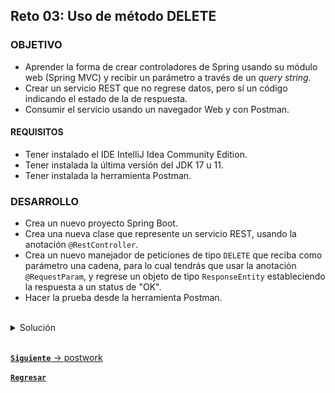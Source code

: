 ## Reto 03: Uso de método DELETE

### OBJETIVO
- Aprender la forma de crear controladores de Spring usando su módulo web (Spring MVC) y recibir un parámetro a través de un *query string*.
- Crear un servicio REST que no regrese datos, pero sí un código indicando el estado de la de respuesta.
- Consumir el servicio usando un navegador Web y con Postman.

#### REQUISITOS
- Tener instalado el IDE IntelliJ Idea Community Edition.
- Tener instalada la última versión del JDK 17 u 11.
- Tener instalada la herramienta Postman.

### DESARROLLO
- Crea un nuevo proyecto Spring Boot.
- Crea una nueva clase que represente un servicio REST, usando la anotación `@RestController`.
- Crea un nuevo manejador de peticiones de tipo `DELETE` que reciba como parámetro una cadena, para lo cual tendrás que usar la anotación `@RequestParam`, y regrese un objeto de tipo `ResponseEntity` estableciendo la respuesta a un status de "OK".
- Hacer la prueba desde la herramienta Postman.

<br>

<details>
	<summary>Solución</summary>
  
1. Crea un proyecto Maven usando Spring Initializr.

2.  Selecciona las siguientes opciones:

    - Grupo: org.bedu.java.backend
    - Artefacto y nombre del proyecto: sesion2-reto3
    - Tipo de proyecto: **Maven Project**.
    - Lenguaje: **Java**.
    - Forma de empaquetar la aplicación: **jar**.
    - Versión de Java: **17** u **11**.

3. Elige **Spring Web** como la única dependencia del proyecto:

4. Da clic en `Generate`, descarga y abre el proyecto.

5. En el proyecto que se acaba de crear debes tener el siguiente paquete: `org.bedu.java.backend.sesion2.reto3`. Dentro de ese paquete crea un subpaquete con el nombre de `controllers`.

    ![imagen](img/img_01.png)

6. Dentro del paquete crea una nueva clase llamada `SaludoController`. Para indicar a Spring que este componente es un servicio REST decorara la clase con la anotación `@RestController`:

    ```java
    @RestController
    public class SaludoController {

    }
    ```

8. Esta clase tendrá un solo método o manejador de llamadas, el cual recibirá un parámetro de tipo `String` y regresará un objeto de tipo `ResponseEntity`.

    ```java
    public ResponseEntity saluda(@RequestParam String id){
        return ResponseEntity.status(HttpStatus.OK).build();
    }
    ```

    Para indicar que este método es un manejador de peticiones debemos indicar qué tipo de operaciones manejará (el verbo HTTP que soportará) en este caso se usará el verbo **DELETE**. La anotación que se usrá es `@DeleteMapping` a la cual hay que indicarle la URL de las peticiones que manejará. En este caso será la ruta `saludo`.

    El método completo queda de la siguiente forma:

    ```java
    @DeleteMapping("/saludo")
    public ResponseEntity saluda(@RequestParam String id){
        return ResponseEntity.status(HttpStatus.OK).build();
    }
    ```

9. Ejecuta la aplicación.

10. Ahora, in *Postman* crea una nueva petición de tipo `DELETE` hacia la URL **http://localhost:8080/saludo?id=Beto**. 

    ![imagen](img/img_02.png)

11. Presiona el botón `Send`. Una vez que recibas la respuesta, debes ver una salida similar en el panel de respuestas:

    ![imagen](img/img_03.png)
  
</details>


<br>

[**`Siguiente`** -> postwork](../Postwork/)

[**`Regresar`**](../)